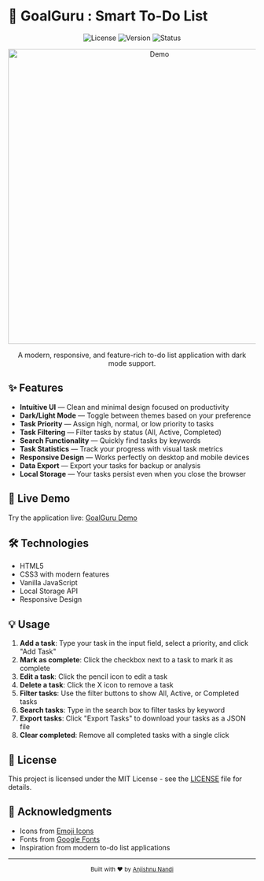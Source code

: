# 📌 GoalGuru : Smart To-Do List

<div align="center">
  
  ![License](https://img.shields.io/badge/license-MIT-blue)
  ![Version](https://img.shields.io/badge/version-1.0.0-green)
  ![Status](https://img.shields.io/badge/status-active-brightgreen)
  
  <img src="https://raw.githubusercontent.com/gist/patevs/b007a0e98fb216438d4cbf559fac4166/raw/88f20c9d749d756be63f22b09f3c4ac570bc5101/terminal.gif" alt="Demo" width="600" />

  <p>A modern, responsive, and feature-rich to-do list application with dark mode support.</p>
</div>


## ✨ Features

- **Intuitive UI** — Clean and minimal design focused on productivity
- **Dark/Light Mode** — Toggle between themes based on your preference
- **Task Priority** — Assign high, normal, or low priority to tasks
- **Task Filtering** — Filter tasks by status (All, Active, Completed)
- **Search Functionality** — Quickly find tasks by keywords
- **Task Statistics** — Track your progress with visual task metrics
- **Responsive Design** — Works perfectly on desktop and mobile devices
- **Data Export** — Export your tasks for backup or analysis
- **Local Storage** — Your tasks persist even when you close the browser


## 🚀 Live Demo

Try the application live: [GoalGuru Demo](https://goal-guru-theta.vercel.app/)


## 🛠️ Technologies

- HTML5
- CSS3 with modern features
- Vanilla JavaScript
- Local Storage API
- Responsive Design


## 💡 Usage

1. **Add a task**: Type your task in the input field, select a priority, and click "Add Task"
2. **Mark as complete**: Click the checkbox next to a task to mark it as complete
3. **Edit a task**: Click the pencil icon to edit a task
4. **Delete a task**: Click the X icon to remove a task
5. **Filter tasks**: Use the filter buttons to show All, Active, or Completed tasks
6. **Search tasks**: Type in the search box to filter tasks by keyword
7. **Export tasks**: Click "Export Tasks" to download your tasks as a JSON file
8. **Clear completed**: Remove all completed tasks with a single click


## 📝 License

This project is licensed under the MIT License - see the [LICENSE](LICENSE) file for details.


## 🙏 Acknowledgments

- Icons from [Emoji Icons](https://github.com/emoji-icons)
- Fonts from [Google Fonts](https://fonts.google.com/)
- Inspiration from modern to-do list applications

---

<div align="center">
  <sub>Built with ❤️ by <a href="https://github.com/cromaguy">Anjishnu Nandi</a></sub>
</div>